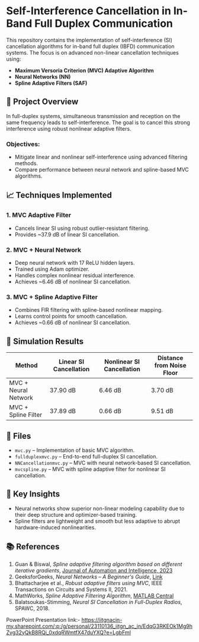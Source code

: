 # Self-Interference Cancellation in In-Band Full Duplex Communication

This repository contains the implementation of self-interference (SI) cancellation algorithms for in-band full duplex (IBFD) communication systems. The focus is on advanced non-linear cancellation techniques using:

- **Maximum Versoria Criterion (MVC) Adaptive Algorithm**
- **Neural Networks (NN)**
- **Spline Adaptive Filters (SAF)**

## 📌 Project Overview

In full-duplex systems, simultaneous transmission and reception on the same frequency leads to self-interference. The goal is to cancel this strong interference using robust nonlinear adaptive filters.

### Objectives:
- Mitigate linear and nonlinear self-interference using advanced filtering methods.
- Compare performance between neural network and spline-based MVC algorithms.

## 📈 Techniques Implemented

### 1. MVC Adaptive Filter
- Cancels linear SI using robust outlier-resistant filtering.
- Provides ~37.9 dB of linear SI cancellation.

### 2. MVC + Neural Network
- Deep neural network with 17 ReLU hidden layers.
- Trained using Adam optimizer.
- Handles complex nonlinear residual interference.
- Achieves ~6.46 dB of nonlinear SI cancellation.

### 3. MVC + Spline Adaptive Filter
- Combines FIR filtering with spline-based nonlinear mapping.
- Learns control points for smooth cancellation.
- Achieves ~0.66 dB of nonlinear SI cancellation.

## 🔬 Simulation Results

| Method                  | Linear SI Cancellation | Nonlinear SI Cancellation | Distance from Noise Floor |
|------------------------|------------------------|----------------------------|----------------------------|
| MVC + Neural Network   | 37.90 dB               | 6.46 dB                    | 3.70 dB                    |
| MVC + Spline Filter    | 37.89 dB               | 0.66 dB                    | 9.51 dB                    |

## 📁 Files

- `mvc.py` – Implementation of basic MVC algorithm.
- `fullduplexmvc.py` – End-to-end full-duplex SI cancellation.
- `NNCancellationmvc.py` – MVC with neural network-based SI cancellation.
- `mvcspline.py` – MVC with spline adaptive filter for nonlinear SI cancellation.

## 🧠 Key Insights

- Neural networks show superior non-linear modeling capability due to their deep structure and optimizer-based training.
- Spline filters are lightweight and smooth but less adaptive to abrupt hardware-induced nonlinearities.

## 📚 References

1. Guan & Biswal, *Spline adaptive filtering algorithm based on different iterative gradients*, [Journal of Automation and Intelligence, 2023](https://doi.org/10.1016/j.jai.2022.100008)
2. GeeksforGeeks, *Neural Networks – A Beginner's Guide*, [Link](https://www.geeksforgeeks.org/neural-networks-a-beginners-guide/)
3. Bhattacharjee et al., *Robust adaptive filters using MVC*, IEEE Transactions on Circuits and Systems II, 2021.
4. MathWorks, *Spline Adaptive Filtering Algorithm*, [MATLAB Central](https://in.mathworks.com/matlabcentral/fileexchange/111310-analysis-of-fxlms-based-spline-adaptive-filtering-algorithm)
5. Balatsoukas-Stimming, *Neural SI Cancellation in Full-Duplex Radios*, SPAWC, 2018.

PowerPoint Presentation link:- https://iitgnacin-my.sharepoint.com/:p:/g/personal/23110136_iitgn_ac_in/EdqG3RKEOk1Mg9hZvg32yQkB8RQi_0xdqRWmtfX47duYXQ?e=LgbFmI
